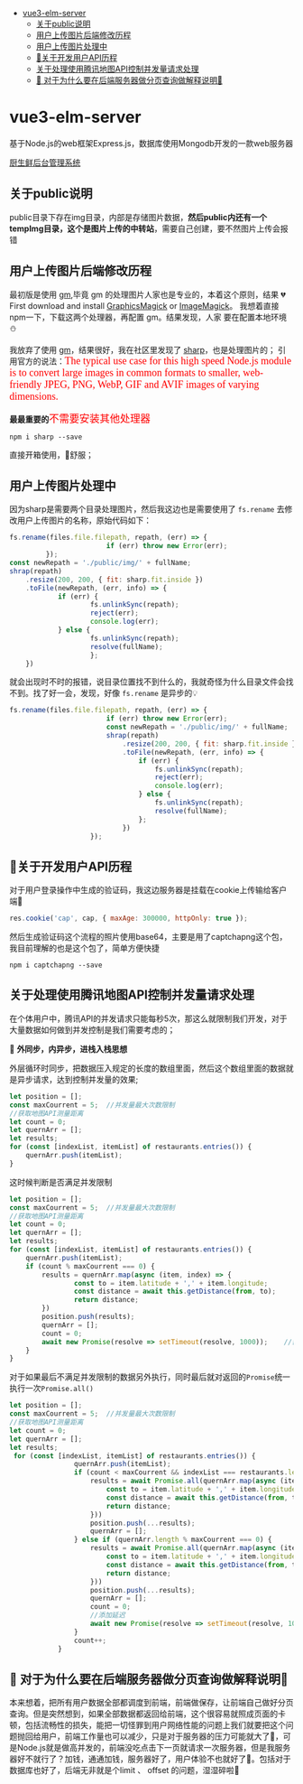 - [vue3-elm-server](#vue3-elm-server)
  - [关于public说明](#关于public说明)
  - [用户上传图片后端修改历程](#用户上传图片后端修改历程)
  - [用户上传图片处理中](#用户上传图片处理中)
  - [🍓关于开发用户API历程](#关于开发用户api历程)
  - [关于处理使用腾讯地图API控制并发量请求处理](#关于处理使用腾讯地图api控制并发量请求处理)
  - [🍉 对于为什么要在后端服务器做分页查询做解释说明🍁](#-对于为什么要在后端服务器做分页查询做解释说明)

# vue3-elm-server
基于Node.js的web框架Express.js，数据库使用Mongodb开发的一款web服务器

[厨生鲜后台管理系统](https://github.com/Linghucong1999/Vue3-CXSH)

## 关于public说明
public目录下存在img目录，内部是存储图片数据，<b>然后public内还有一个tempImg目录，这个是图片上传的中转站</b>，需要自己创建，要不然图片上传会报错


## 用户上传图片后端修改历程
最初版是使用  [gm](https://www.npmjs.com/package/gm),毕竟 gm 的处理图片人家也是专业的，本着这个原则，结果 &#x1F494; First download and install [GraphicsMagick](http://www.graphicsmagick.org/) or [ImageMagick](https://imagemagick.org/script/download.php)。
我想着直接npm一下，下载这两个处理器，再配置 gm。结果发现，人家 要在配置本地环境&#x26C4;

我放弃了使用 [gm](https://www.npmjs.com/package/gm)，结果很好，我在社区里发现了 [sharp](https://www.npmjs.com/package/sharp)，也是处理图片的；
引用官方的说法：<font color=red size=4 face="微软雅黑">The typical use case for this high speed Node.js module is to convert large images in common formats to smaller, web-friendly JPEG, PNG, WebP, GIF and AVIF images of varying dimensions.</font>

**最最重要的**<font color=red size=4 face="微软雅黑">不需要安装其他处理器</font>
```shell
npm i sharp --save
```
直接开箱使用，&#x1F349;舒服；

## 用户上传图片处理中
因为sharp是需要两个目录处理图片，然后我这边也是需要使用了 `fs.rename` 去修改用户上传图片的名称，原始代码如下：
```JavaScript
fs.rename(files.file.filepath, repath, (err) => {
                        if (err) throw new Error(err);
         });
const newRepath = './public/img/' + fullName;
shrap(repath)
    .resize(200, 200, { fit: sharp.fit.inside })
    .toFile(newRepath, (err, info) => {
            if (err) {
                    fs.unlinkSync(repath);
                    reject(err);
                    console.log(err);
            } else {
                    fs.unlinkSync(repath);
                    resolve(fullName);
                    };
    })
```
就会出现时不时的报错，说目录位置找不到什么的，我就奇怪为什么目录文件会找不到。找了好一会，发现，好像 `fs.rename` 是异步的&#x1F4A1;
```JavaScript
fs.rename(files.file.filepath, repath, (err) => {
                        if (err) throw new Error(err);
                        const newRepath = './public/img/' + fullName;
                        shrap(repath)
                            .resize(200, 200, { fit: sharp.fit.inside })
                            .toFile(newRepath, (err, info) => {
                                if (err) {
                                    fs.unlinkSync(repath);
                                    reject(err);
                                    console.log(err);
                                } else {
                                    fs.unlinkSync(repath);
                                    resolve(fullName);
                                };
                            })
                    });
```

## &#x1F353;关于开发用户API历程
对于用户登录操作中生成的验证码，我这边服务器是挂载在cookie上传输给客户端&#x1F463;

```JavaScript
res.cookie('cap', cap, { maxAge: 300000, httpOnly: true });
```
然后生成验证码这个流程的照片使用base64，主要是用了captchapng这个包，我目前理解的也是这个包了，简单方便快捷

```
npm i captchapng --save
```

## 关于处理使用腾讯地图API控制并发量请求处理

在个体用户中，腾讯API的并发请求只能每秒5次，那这么就限制我们开发，对于大量数据如何做到并发控制是我们需要考虑的；

&#x1F349; **外同步，内异步，进栈入栈思想**

外层循环时同步，把数据压入规定的长度的数组里面，然后这个数组里面的数据就是异步请求，达到控制并发量的效果;
```JavaScript
let position = [];
const maxCourrent = 5;  //并发量最大次数限制
//获取地图API测量距离
let count = 0;
let quernArr = [];
let results;
for (const [indexList, itemList] of restaurants.entries()) {
    quernArr.push(itemList);
}
```
这时候判断是否满足并发限制
```JavaScript
let position = [];
const maxCourrent = 5;  //并发量最大次数限制
//获取地图API测量距离
let count = 0;
let quernArr = [];
let results;
for (const [indexList, itemList] of restaurants.entries()) {
    quernArr.push(itemList);
    if (count % maxCourrent === 0) {
        results = quernArr.map(async (item, index) => {
                const to = item.latitude + ',' + item.longitude;
                const distance = await this.getDistance(from, to);
                return distance;
        })
        position.push(results);
        quernArr = [];
        count = 0;
        await new Promise(resolve => setTimeout(resolve, 1000));    //需要等待一秒，因为后续有后续的数据进入
    }
}
```
对于如果最后不满足并发限制的数据另外执行，同时最后就对返回的`Promise`统一执行一次`Promise.all()`
```JavaScript
let position = [];
const maxCourrent = 5;  //并发量最大次数限制
//获取地图API测量距离
let count = 0;
let quernArr = [];
let results;
 for (const [indexList, itemList] of restaurants.entries()) {
                quernArr.push(itemList);
                if (count < maxCourrent && indexList === restaurants.length - 1) {
                    results = await Promise.all(quernArr.map(async (item, index) => {
                        const to = item.latitude + ',' + item.longitude;
                        const distance = await this.getDistance(from, to);
                        return distance;
                    }))
                    position.push(...results);
                    quernArr = [];
                } else if (quernArr.length % maxCourrent === 0) {
                    results = await Promise.all(quernArr.map(async (item, index) => {
                        const to = item.latitude + ',' + item.longitude;
                        const distance = await this.getDistance(from, to);
                        return distance;
                    }))
                    position.push(...results);
                    quernArr = [];
                    count = 0;
                    //添加延迟
                    await new Promise(resolve => setTimeout(resolve, 1000));
                }
                count++;
            }
```
## &#x1F349; 对于为什么要在后端服务器做分页查询做解释说明&#x1F341;

本来想着，把所有用户数据全部都调度到前端，前端做保存，让前端自己做好分页查询。但是突然想到，如果全部数据都返回给前端，这个很容易就照成页面的卡顿，包括流畅性的损失，能把一切怪罪到用户网络性能的问题上我们就要把这个问题抛回给用户，前端工作量也可以减少，只是对于服务器的压力可能就大了&#x1F341;，可是Node.js就是做高并发的，前端没吃点击下一页就请求一次服务器，但是我服务器好不就行了？加钱，通通加钱，服务器好了，用户体验不也就好了&#x1F341;。包括对于数据库也好了，后端无非就是个limit 、 offset 的问题，湿湿碎啦&#x1F34E;
